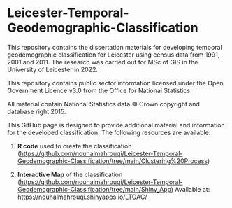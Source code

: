 # Leicester-Temporal-Geodemographic-Classification
This repository contains the dissertation materials for developing temporal geodemographic classification for Leicester using census data from 1991, 2001 and 2011. The research was carried out for MSc of GIS in the University of Leicester in 2022.

This repository contains public sector information licensed under the Open Government Licence
v3.0 from the Office for National Statistics.

All material contain National Statistics data © Crown copyright and database right 2015.

This GitHub page is designed to provide additional material and information for the developed classification. The following resources are available:

1) **R code** used to create the classification (https://github.com/nouhalmahrouqi/Leicester-Temporal-Geodemographic-Classification/tree/main/Clustering%20Process)


2) **Interactive Map** of the classification (https://github.com/nouhalmahrouqi/Leicester-Temporal-Geodemographic-Classification/tree/main/Shiny_App)
Available at: https://nouhalmahrouqi.shinyapps.io/LTOAC/


